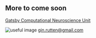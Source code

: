 
## More to come soon 
[Gatsby Computational Neuroscience Unit](http://www.gatsby.ucl.ac.uk/)

![useful image](https://github.com/vrutten/vrutten.github.io/blob/master/src/test.png)
<a href="mailto:gin.rutten@gmail.com">gin.rutten@gmail.com</a>

